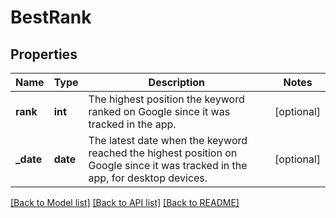 # BestRank

## Properties
Name | Type | Description | Notes
------------ | ------------- | ------------- | -------------
**rank** | **int** | The highest position the keyword ranked on Google since it was tracked in the app. | [optional] 
**_date** | **date** | The latest date when the keyword reached the highest position on Google since it was tracked in the app, for desktop devices. | [optional] 

[[Back to Model list]](../README.md#documentation-for-models) [[Back to API list]](../README.md#documentation-for-api-endpoints) [[Back to README]](../README.md)


